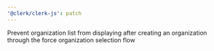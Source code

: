 ```yaml
---
'@clerk/clerk-js': patch
---
```


Prevent organization list from displaying after creating an organization through the force organization selection flow
